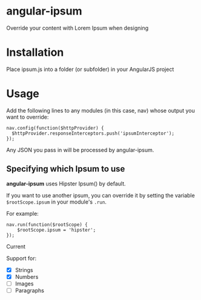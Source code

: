 angular-ipsum
=============

Override your content with Lorem Ipsum when designing


# Installation

Place ipsum.js into a folder (or subfolder) in your AngularJS project


# Usage

Add the following lines to any modules (in this case, nav) whose output you want to override:

```
nav.config(function($httpProvider) {
  $httpProvider.responseInterceptors.push('ipsumInterceptor');
});
```

Any JSON you pass in will be processed by angular-ipsum.


## Specifying which Ipsum to use

**angular-ipsum** uses Hipster Ipsum() by default.

If you want to use another ipsum, you can override it by setting the variable `$rootScope.ipsum` in your module's `.run`. 

For example:
```
nav.run(function($rootScope) {
    $rootScope.ipsum = 'hipster';
});
```

Current 

Support for:
- [x] Strings
- [x] Numbers
- [ ] Images
- [ ] Paragraphs
